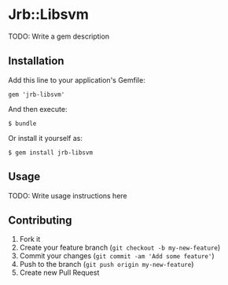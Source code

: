 # Jrb::Libsvm

TODO: Write a gem description

## Installation

Add this line to your application's Gemfile:

    gem 'jrb-libsvm'

And then execute:

    $ bundle

Or install it yourself as:

    $ gem install jrb-libsvm

## Usage

TODO: Write usage instructions here

## Contributing

1. Fork it
2. Create your feature branch (`git checkout -b my-new-feature`)
3. Commit your changes (`git commit -am 'Add some feature'`)
4. Push to the branch (`git push origin my-new-feature`)
5. Create new Pull Request
